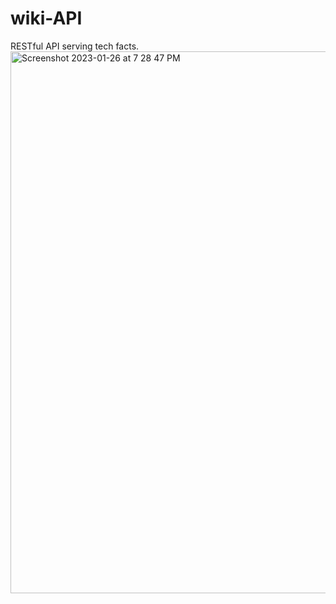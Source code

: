 # wiki-API
RESTful API serving tech facts.
<img width="867" alt="Screenshot 2023-01-26 at 7 28 47 PM" src="https://user-images.githubusercontent.com/71606419/214854406-ebce9d48-f7ea-4195-82a8-7c470b98a2bb.png">
